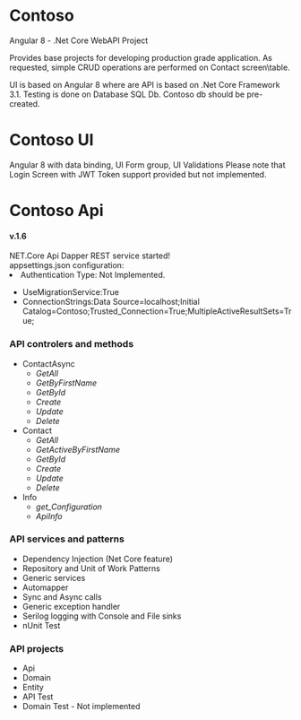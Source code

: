 # Contoso
Angular 8 - .Net Core WebAPI Project

Provides base projects for developing production grade application. As requested, simple CRUD operations are performed on Contact screen\table.

UI is based on Angular 8 where are API is based on .Net Core Framework 3.1. Testing is done on Database SQL Db. Contoso db should be pre-created. 

# Contoso UI
Angular 8 with data binding, UI Form group, UI Validations
Please note that Login Screen with JWT Token support provided but not implemented. 

<html>
   <head>
      <link rel='stylesheet' href='https://maxcdn.bootstrapcdn.com/bootstrap/4.0.0-beta.2/css/bootstrap.min.css' integrity='sha384-PsH8R72JQ3SOdhVi3uxftmaW6Vc51MKb0q5P2rRUpPvrszuE4W1povHYgTpBfshb' crossorigin='anonymous'>
      <link rel='stylesheet' href='https://use.fontawesome.com/releases/v5.3.1/css/all.css' integrity='sha384-mzrmE5qonljUremFsqc01SB46JvROS7bZs3IO2EmfFsd15uHvIt+Y8vEf7N7fWAU' crossorigin='anonymous'>
   </head>
   <body>
      <div class='jumbotron'>
         <h1><i class='fab fa-centercode' fa-2x></i>  Contoso Api</h1>
         <h4>v.1.6</h4>
         NET.Core Api Dapper REST service started!<br>appsettings.json configuration:<br>
         <li>Authentication Type: Not Implemented.</li>
         <ul>
            <li>UseMigrationService:True</li>            
            <li>ConnectionStrings:Data Source=localhost;Initial Catalog=Contoso;Trusted_Connection=True;MultipleActiveResultSets=True;</li>
         </ul>
      </div>
      <div class='row'>
         <div class='col-md-3'>
            <h3>API controlers and methods</h3>
            <ul>
               <li>
                  ContactAsync
                  <ul>
                     <li><i>GetAll</i></li>
                     <li><i>GetByFirstName</i></li>
                     <li><i>GetById</i></li>
                     <li><i>Create</i></li>
                     <li><i>Update</i></li>
                     <li><i>Delete</i></li>
                  </ul>
               </li>
               <li>
                  Contact
                  <ul>
                     <li><i>GetAll</i></li>
                     <li><i>GetActiveByFirstName</i></li>
                     <li><i>GetById</i></li>
                     <li><i>Create</i></li>
                     <li><i>Update</i></li>
                     <li><i>Delete</i></li>
                  </ul>
               </li>
               <li>
                  Info
                  <ul>
                     <li><i>get_Configuration</i></li>
                     <li><i>ApiInfo</i></li>
                  </ul>
               </li>
            </ul>
            <p></p>
         </div>
         <div class='col-md-3'>
            <h3>API services and patterns</h3>
            <p>
            <ul>
               <li>Dependency Injection (Net Core feature) </li>
               <li>Repository and Unit of Work Patterns</li>
               <li>Generic services</li>
               <li>Automapper</li>
               <li>Sync and Async calls</li>
               <li>Generic exception handler</li>
               <li>Serilog logging with Console and File sinks</li>
               <li>nUnit Test</li>
            </ul>
         </div>
         <div class='col-md-3'>
            <h3>API projects</h3>
            <ul>
               <li>Api</li>
               <li>Domain</li>
               <li>Entity</li>
               <li>API Test</li>
               <li>Domain Test - Not implemented</li>
            </ul>
         </div>
      </div>
   </body>
</html>
